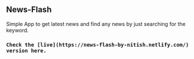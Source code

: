 ## News-Flash

Simple App to get latest news and find any news by just searching for the keyword.

### `Check the [live](https://news-flash-by-nitish.netlify.com/) version here.`
